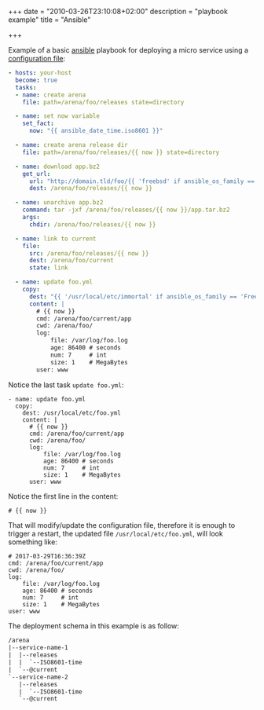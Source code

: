 +++
date = "2010-03-26T23:10:08+02:00"
description = "playbook example"
title = "Ansible"

+++

Example of a basic [ansible](https://www.ansible.com/) playbook for deploying a
micro service using a [configuration file](/post/run.yml):

```yaml
- hosts: your-host
  become: true
  tasks:
  - name: create arena
    file: path=/arena/foo/releases state=directory

  - name: set now variable
    set_fact:
      now: "{{ ansible_date_time.iso8601 }}"

  - name: create arena release dir
    file: path=/arena/foo/releases/{{ now }} state=directory

  - name: download app.bz2
    get_url:
      url: "http://domain.tld/foo/{{ 'freebsd' if ansible_os_family == 'FreeBSD' else 'linux' }}/app.tar.bz2"
      dest: /arena/foo/releases/{{ now }}

  - name: unarchive app.bz2
    command: tar -jxf /arena/foo/releases/{{ now }}/app.tar.bz2
    args:
      chdir: /arena/foo/releases/{{ now }}

  - name: link to current
    file:
      src: /arena/foo/releases/{{ now }}
      dest: /arena/foo/current
      state: link

  - name: update foo.yml
    copy:
      dest: "{{ '/usr/local/etc/immortal' if ansible_os_family == 'FreeBSD' else '/etc/immortal' }}/foo.yml"
      content: |
        # {{ now }}
        cmd: /arena/foo/current/app
        cwd: /arena/foo/
        log:
            file: /var/log/foo.log
            age: 86400 # seconds
            num: 7     # int
            size: 1    # MegaBytes
        user: www
```

Notice the last task `update foo.yml`:

```
- name: update foo.yml
  copy:
    dest: /usr/local/etc/foo.yml
    content: |
      # {{ now }}
      cmd: /arena/foo/current/app
      cwd: /arena/foo/
      log:
          file: /var/log/foo.log
          age: 86400 # seconds
          num: 7     # int
          size: 1    # MegaBytes
      user: www
```

Notice the first line in the content:

```html
# {{ now }}
```

That will modify/update the configuration file, therefore it is enough to
trigger a restart, the updated file `/usr/local/etc/foo.yml`, will look
something like:

```
# 2017-03-29T16:36:39Z
cmd: /arena/foo/current/app
cwd: /arena/foo/
log:
    file: /var/log/foo.log
    age: 86400 # seconds
    num: 7     # int
    size: 1    # MegaBytes
user: www
```

The deployment schema in this example is as follow:

```html
/arena
|--service-name-1
|  |--releases
|  |  `--ISO8601-time
|  `--@current
`--service-name-2
   |--releases
   |  `--ISO8601-time
   `--@current
```
